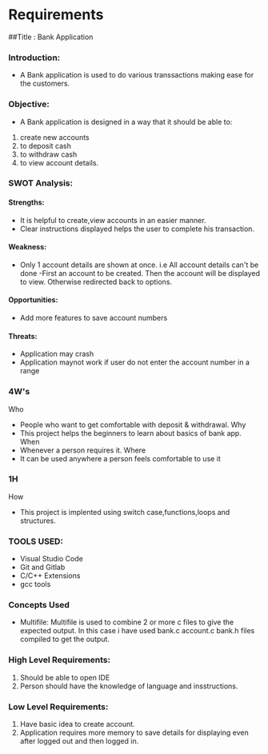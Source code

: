 # Requirements
##Title : Bank Application
### Introduction:
 - A Bank application is used to do various transsactions making ease for the customers. 

### Objective:
- A Bank application is designed in a way that it should be able to:
1. create new accounts
2. to deposit cash
3. to withdraw cash
4. to view account details.

### SWOT Analysis:
#### Strengths:
- It is helpful to create,view accounts in an easier manner.
- Clear instructions displayed helps the user to complete his transaction.

#### Weakness:
- Only 1 account details are shown at once. i.e All account details can't be done
-First an account to be created. Then the account will be displayed to view. Otherwise redirected  back to options.

#### Opportunities:
- Add more features to save account numbers

#### Threats:
- Application may crash 
- Application maynot work if user do not enter the account number in a range

### 4W's
Who
- People who want to get comfortable with deposit & withdrawal.
Why
- This project helps the beginners to learn about basics of bank app.
When
- Whenever a person requires it.
Where
- It can be used anywhere a person feels comfortable to use it

### 1H
How
- This project is implented using switch case,functions,loops and structures.


### TOOLS USED:
- Visual Studio Code
- Git and Gitlab
- C/C++ Extensions
- gcc tools

### Concepts Used
- Multifile: Multifile is used to combine 2 or more c files to give the expected output. In this case i have used bank.c account.c bank.h files compiled to get the output.

### High Level Requirements:
1. Should be able to open IDE
2. Person should have the knowledge of language and insstructions.

### Low Level Requirements:
1. Have basic idea to create account.
2. Application requires more memory to save details for displaying even after logged out and then logged in. 
